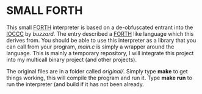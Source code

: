# SMALL FORTH

This small [FORTH][] interpreter is based on a de-obfuscated entrant
into the [IOCCC][] by *buzzard*. The entry described a [FORTH][]
like language which this derives from. You should be able to use this
interpreter as a library that you can call from your program, *main.c*
is simply a wrapper around the language. This is mainly a temporary
repository, I will integrate this project into my multicall binary
project (and other projects).

The original files are in a folder called *original/*. Simply type
**make** to get things working, this will compile the program and run
it. Type **make run** to run the interpreter (and build if it has not
been already.

[FORTH]: https://en.wikipedia.org/wiki/Forth_%28programming_language%29
[IOCCC]: http://ioccc.org/winners.html
